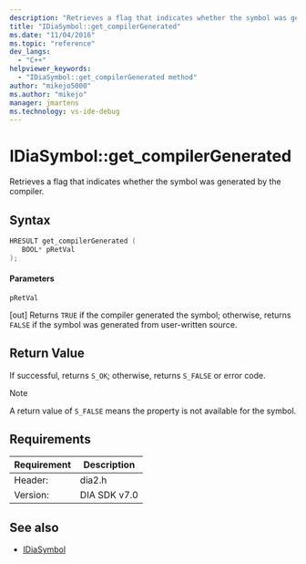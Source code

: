 ```yaml
---
description: "Retrieves a flag that indicates whether the symbol was generated by the compiler."
title: "IDiaSymbol::get_compilerGenerated"
ms.date: "11/04/2016"
ms.topic: "reference"
dev_langs:
  - "C++"
helpviewer_keywords:
  - "IDiaSymbol::get_compilerGenerated method"
author: "mikejo5000"
ms.author: "mikejo"
manager: jmartens
ms.technology: vs-ide-debug
---
```

# IDiaSymbol::get_compilerGenerated

Retrieves a flag that indicates whether the symbol was generated by the compiler.

## Syntax

```C++
HRESULT get_compilerGenerated ( 
   BOOL* pRetVal
);
```

#### Parameters
 `pRetVal`

[out] Returns `TRUE` if the compiler generated the symbol; otherwise, returns `FALSE` if the symbol was generated from user-written source.

## Return Value
 If successful, returns `S_OK`; otherwise, returns `S_FALSE` or error code.

> [!NOTE]
> A return value of `S_FALSE` means the property is not available for the symbol.

## Requirements

|Requirement|Description|
|-----------------|-----------------|
|Header:|dia2.h|
|Version:|DIA SDK v7.0|

## See also
- [IDiaSymbol](../../debugger/debug-interface-access/idiasymbol.md)
